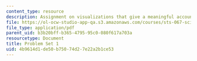 ```yaml
---
content_type: resource
description: Assignment on visualizations that give a meaningful account of the internet.
file: https://ol-ocw-studio-app-qa.s3.amazonaws.com/courses/sts-067-scientific-visualization-across-disciplines-a-critical-introduction-spring-2005/4b9614d1de50b75074d27e22a2b1ce53_pset1.pdf
file_type: application/pdf
parent_uid: b3b20bff-b365-4795-95c0-080f617a703a
resourcetype: Document
title: Problem Set 1
uid: 4b9614d1-de50-b750-74d2-7e22a2b1ce53
---
```

